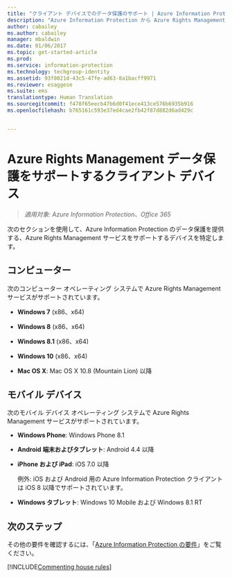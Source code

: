 ```yaml
---
title: "クライアント デバイスでのデータ保護のサポート | Azure Information Protection"
description: "Azure Information Protection から Azure Rights Management サービスをサポートするデバイスを特定します。"
author: cabailey
ms.author: cabailey
manager: mbaldwin
ms.date: 01/06/2017
ms.topic: get-started-article
ms.prod: 
ms.service: information-protection
ms.technology: techgroup-identity
ms.assetid: 93f8021d-43c5-47fe-ad63-8a1bacff9971
ms.reviewer: esaggese
ms.suite: ems
translationtype: Human Translation
ms.sourcegitcommit: f478f65eecb47b6d0f41ece413ce576b6935b916
ms.openlocfilehash: b765161c593e37ed4cae2fb42f87d882d6ad429c


---
```



# <a name="client-devices-that-support-azure-rights-management-data-protection"></a>Azure Rights Management データ保護をサポートするクライアント デバイス

>*適用対象: Azure Information Protection、Office 365*

次のセクションを使用して、Azure Information Protection のデータ保護を提供する、Azure Rights Management サービスをサポートするデバイスを特定します。

## <a name="computers"></a>コンピューター
次のコンピューター オペレーティング システムで Azure Rights Management サービスがサポートされています。

-   **Windows 7** (x86、x64)

-   **Windows 8** (x86、x64)

-   **Windows 8.1** (x86、x64)

-   **Windows 10** (x86、x64)

-   **Mac OS X**: Mac OS X 10.8 (Mountain Lion) 以降

## <a name="mobile-devices"></a>モバイル デバイス
次のモバイル デバイス オペレーティング システムで Azure Rights Management サービスがサポートされています。

-   **Windows Phone**: Windows Phone 8.1

-   **Android 端末およびタブレット**: Android 4.4 以降

-   **iPhone および iPad**: iOS 7.0 以降
     
    例外: iOS および Android 用の Azure Information Protection クライアントは iOS 8 以降でサポートされています。

-   **Windows タブレット**: Windows 10 Mobile および Windows 8.1 RT


## <a name="next-steps"></a>次のステップ
その他の要件を確認するには、「[Azure Information Protection の要件](requirements-azure-rms.md)」をご覧ください。

[!INCLUDE[Commenting house rules](../includes/houserules.md)]



<!--HONumber=Jan17_HO4-->


